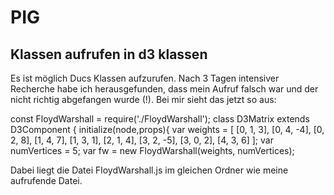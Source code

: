 # PIG

## Klassen aufrufen in d3 klassen
Es ist möglich Ducs Klassen aufzurufen. Nach 3 Tagen intensiver Recherche habe ich 
herausgefunden, dass mein Aufruf falsch war und der nicht richtig abgefangen wurde (!). 
Bei mir sieht das jetzt so aus:

const FloydWarshall = require('./FloydWarshall');
class D3Matrix extends D3Component {
	initialize(node,props){
			var weights = [
				[0, 1, 3],
				[0, 4, -4],
				[0, 2, 8],
				[1, 4, 7],
				[1, 3, 1],
				[2, 1, 4],
				[3, 2, -5],
				[3, 0, 2],
				[4, 3, 6]
			];
			var numVertices = 5;
			var fw = new FloydWarshall(weights, numVertices);

Dabei liegt die Datei FloydWarshall.js im gleichen Ordner wie meine aufrufende Datei. 
